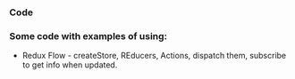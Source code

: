 ### Code

### Some code with examples of using:

 - Redux Flow - createStore, REducers, Actions, dispatch them, subscribe to get info when updated.